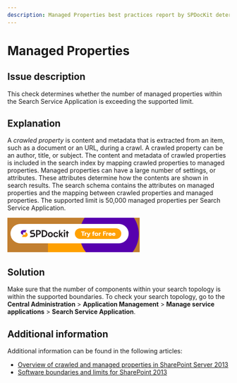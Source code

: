 ```yaml
---
description: Managed Properties best practices report by SPDocKit determines whether the number of managed properties within the Search Service Application is exceeding the supported limit.
---
```


# Managed Properties

## Issue description

This check determines whether the number of managed properties within the Search Service Application is exceeding the supported limit.

## Explanation

A _crawled property_ is content and metadata that is extracted from an item, such as a document or an URL, during a crawl. A crawled property can be an author, title, or subject. The content and metadata of crawled properties is included in the search index by mapping crawled properties to managed properties. Managed properties can have a large number of settings, or attributes. These attributes determine how the contents are shown in search results. The search schema contains the attributes on managed properties and the mapping between crawled properties and managed properties. The supported limit is 50,000 managed properties per Search Service Application.

[![Download SPDocKit](../../../../static/img/spdockit-download.png)](http://bit.ly/2US0Zna)

## Solution

Make sure that the number of components within your search topology is within the supported boundaries. To check your search topology, go to the **Central Administration** &gt; **Application Management** &gt; **Manage service applications** &gt; **Search Service Application**.

## Additional information

Additional information can be found in the following articles:

* [Overview of crawled and managed properties in SharePoint Server 2013](https://technet.microsoft.com/en-us/library/jj219630.aspx)
* [Software boundaries and limits for SharePoint 2013](https://technet.microsoft.com/en-us/library/cc678868.aspx)

